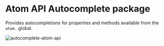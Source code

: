 # Atom API Autocomplete package

Provides autocompletions for properties and methods available from the `atom.` global.

![autocomplete-atom-api](https://cloud.githubusercontent.com/assets/69169/7211322/9c402ea2-e50e-11e4-9d74-56ab91aa101d.gif)
